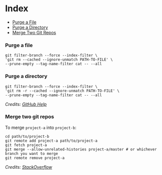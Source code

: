 # Index

- [Purge a File](#purge-a-file)
- [Purge a Directory](#purge-a-directory)
- [Merge Two Git Repos](#merge-two-git-repos)

### Purge a file

```console
git filter-branch --force --index-filter \
'git rm --cached --ignore-unmatch PATH-TO-FILE' \
--prune-empty --tag-name-filter cat -- --all
```

### Purge a directory
```console
git filter-branch --force --index-filter \
'git rm -r --cached --ignore-unmatch PATH-TO-FILE' \
--prune-empty --tag-name-filter cat -- --all
```

*Credits: [GitHub Help](https://help.github.com/articles/removing-sensitive-data-from-a-repository/)*

### Merge two git repos

To merge `project-a` into `project-b`:

```console
cd path/to/project-b
git remote add project-a path/to/project-a
git fetch project-a
git merge --allow-unrelated-histories project-a/master # or whichever branch you want to merge
git remote remove project-a
```

*Credits: [StackOverflow](https://stackoverflow.com/questions/1425892/how-do-you-merge-two-git-repositories)*